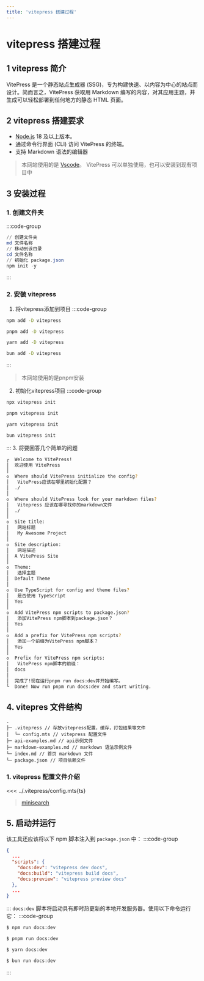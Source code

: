 ```yaml
---
title: 'vitepress 搭建过程'
---
```

# vitepress 搭建过程
## 1 vitepress 简介
VitePress 是一个静态站点生成器 (SSG)，专为构建快速、以内容为中心的站点而设计。简而言之，VitePress 获取用 Markdown 编写的内容，对其应用主题，并生成可以轻松部署到任何地方的静态 HTML 页面。
## 2 vitepress 搭建要求
- [Node.js](https://nodejs.org/zh-cn) 18 及以上版本。
- 通过命令行界面 (CLI) 访问 VitePress 的终端。
- 支持 Markdown 语法的编辑器
> 本网站使用的是 [Vscode](https://code.visualstudio.com/)。
> VitePress 可以单独使用，也可以安装到现有项目中
## 3 安装过程
### 1. 创建文件夹
:::code-group
```powershell [windows]
// 创建文件夹
md 文件名称
// 移动到该目录
cd 文件名称
// 初始化 package.json
npm init -y
```
:::
### 2. 安装 vitepress
1. 将vitepress添加到项目
:::code-group
```sh [npm]
npm add -D vitepress
```
```sh [pnpm]
pnpm add -D vitepress
```
```sh [yarn]
yarn add -D vitepress
```
```sh [bun]
bun add -D vitepress
```
:::
> 本网站使用的是pnpm安装
2. 初始化vitepress项目
:::code-group
```sh [npm]
npx vitepress init
```
```sh [pnpm]
pnpm vitepress init
```
```sh [yarn]
yarn vitepress init
```
```sh [bun]
bun vitepress init
```
:::
3. 将要回答几个简单的问题
```sh
┌  Welcome to VitePress!
│  欢迎使用 VitePress
│
◇  Where should VitePress initialize the config?
│   VitePress应该在哪里初始化配置？
│  ./
│
◇  Where should VitePress look for your markdown files?
│   Vitepress 应该在哪寻找你的markdown文件
│  ./
│
◇  Site title:
│   网站标题
│   My Awesome Project
│
◇  Site description:
│   网站描述
│  A VitePress Site
│
◇  Theme:
│   选择主题
│  Default Theme
│
◇  Use TypeScript for config and theme files?
│   是否使用 TypeScript
│  Yes
│
◇  Add VitePress npm scripts to package.json?
│   添加VitePress npm脚本到package.json？
│  Yes
│
◇  Add a prefix for VitePress npm scripts?
│   添加一个前缀为VitePress npm脚本？
│  Yes
│
◇  Prefix for VitePress npm scripts:
│   VitePress npm脚本的前缀：
│  docs
│ 
│  完成了!现在运行pnpm run docs:dev并开始编写。
└  Done! Now run pnpm run docs:dev and start writing.
```
## 4. vitepres 文件结构
```
.
├─ .vitepress // 存放vitepress配置，缓存，打包结果等文件
│  └─ config.mts // vitepress 配置文件
├─ api-examples.md // api示例文件
├─ markdown-examples.md // markdown 语法示例文件
└─ index.md // 首页 markdown 文件
└─ package.json // 项目依赖文件
```
### 1. vitepress 配置文件介绍
<<< ../.vitepress/config.mts{ts}
> [minisearch](https://lucaong.github.io/minisearch/classes/MiniSearch.MiniSearch.html)
## 5. 启动并运行
该工具还应该将以下 npm 脚本注入到 `package.json` 中：
:::code-group
```json [package.json]
{
  ...
  "scripts": {
    "docs:dev": "vitepress dev docs",
    "docs:build": "vitepress build docs",
    "docs:preview": "vitepress preview docs"
  },
  ...
}
```
:::
`docs:dev` 脚本将启动具有即时热更新的本地开发服务器。使用以下命令运行它：
:::code-group
```sh [npm]
$ npm run docs:dev
```
```sh [pnpm]
$ pnpm run docs:dev
```
```sh [yarn]
$ yarn docs:dev
```
```sh [bun]
$ bun run docs:dev
```
:::